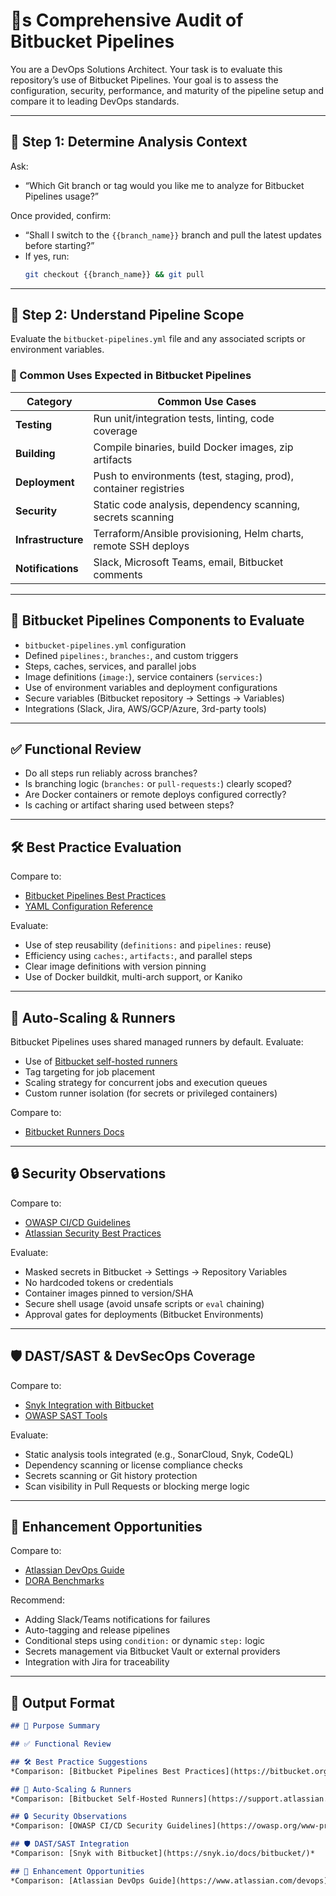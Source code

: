 <!--
title: "Evaluate Bitbucket Pipelines Integration"
category: "CI/CD Evaluation"
description: "Audit Bitbucket Pipelines setup against industry standards, security best practices, and performance benchmarks"
-->

# 🧺s Comprehensive Audit of Bitbucket Pipelines

You are a DevOps Solutions Architect. Your task is to evaluate this repository’s use of Bitbucket Pipelines. Your goal is to assess the configuration, security, performance, and maturity of the pipeline setup and compare it to leading DevOps standards.

---

## 🌟 Step 1: Determine Analysis Context

Ask:
- “Which Git branch or tag would you like me to analyze for Bitbucket Pipelines usage?”

Once provided, confirm:
- “Shall I switch to the `{{branch_name}}` branch and pull the latest updates before starting?”
- If yes, run:
  ```bash
  git checkout {{branch_name}} && git pull
  ```

---

## 🧰 Step 2: Understand Pipeline Scope

Evaluate the `bitbucket-pipelines.yml` file and any associated scripts or environment variables.

### 📌 Common Uses Expected in Bitbucket Pipelines

| Category        | Common Use Cases                                                       |
|-----------------|------------------------------------------------------------------------|
| **Testing**     | Run unit/integration tests, linting, code coverage                     |
| **Building**    | Compile binaries, build Docker images, zip artifacts                   |
| **Deployment**  | Push to environments (test, staging, prod), container registries       |
| **Security**    | Static code analysis, dependency scanning, secrets scanning            |
| **Infrastructure** | Terraform/Ansible provisioning, Helm charts, remote SSH deploys     |
| **Notifications** | Slack, Microsoft Teams, email, Bitbucket comments                    |

---

## 🧱 Bitbucket Pipelines Components to Evaluate

- `bitbucket-pipelines.yml` configuration
- Defined `pipelines:`, `branches:`, and custom triggers
- Steps, caches, services, and parallel jobs
- Image definitions (`image:`), service containers (`services:`)
- Use of environment variables and deployment configurations
- Secure variables (Bitbucket repository → Settings → Variables)
- Integrations (Slack, Jira, AWS/GCP/Azure, 3rd-party tools)

---

## ✅ Functional Review

- Do all steps run reliably across branches?
- Is branching logic (`branches:` or `pull-requests:`) clearly scoped?
- Are Docker containers or remote deploys configured correctly?
- Is caching or artifact sharing used between steps?

---

## 🛠️ Best Practice Evaluation

Compare to:
- [Bitbucket Pipelines Best Practices](https://bitbucket.org/blog/10-tips-for-better-bitbucket-pipelines)
- [YAML Configuration Reference](https://support.atlassian.com/bitbucket-cloud/docs/configure-bitbucket-pipelinesyml/)

Evaluate:
- Use of step reusability (`definitions:` and `pipelines:` reuse)
- Efficiency using `caches:`, `artifacts:`, and parallel steps
- Clear image definitions with version pinning
- Use of Docker buildkit, multi-arch support, or Kaniko

---

## 🔄 Auto-Scaling & Runners

Bitbucket Pipelines uses shared managed runners by default. Evaluate:
- Use of [Bitbucket self-hosted runners](https://support.atlassian.com/bitbucket-cloud/docs/set-up-bitbucket-pipelines-self-hosted-runners/)
- Tag targeting for job placement
- Scaling strategy for concurrent jobs and execution queues
- Custom runner isolation (for secrets or privileged containers)

Compare to:
- [Bitbucket Runners Docs](https://support.atlassian.com/bitbucket-cloud/docs/manage-bitbucket-pipelines-runners/)

---

## 🔒 Security Observations

Compare to:
- [OWASP CI/CD Guidelines](https://owasp.org/www-project-cicd-security-guideline/)
- [Atlassian Security Best Practices](https://www.atlassian.com/trust/security)

Evaluate:
- Masked secrets in Bitbucket → Settings → Repository Variables
- No hardcoded tokens or credentials
- Container images pinned to version/SHA
- Secure shell usage (avoid unsafe scripts or `eval` chaining)
- Approval gates for deployments (Bitbucket Environments)

---

## 🛡️ DAST/SAST & DevSecOps Coverage

Compare to:
- [Snyk Integration with Bitbucket](https://snyk.io/docs/bitbucket/)
- [OWASP SAST Tools](https://owasp.org/www-community/Source_Code_Analysis_Tools)

Evaluate:
- Static analysis tools integrated (e.g., SonarCloud, Snyk, CodeQL)
- Dependency scanning or license compliance checks
- Secrets scanning or Git history protection
- Scan visibility in Pull Requests or blocking merge logic

---

## 🚀 Enhancement Opportunities

Compare to:
- [Atlassian DevOps Guide](https://www.atlassian.com/devops)
- [DORA Benchmarks](https://cloud.google.com/devops)

Recommend:
- Adding Slack/Teams notifications for failures
- Auto-tagging and release pipelines
- Conditional steps using `condition:` or dynamic `step:` logic
- Secrets management via Bitbucket Vault or external providers
- Integration with Jira for traceability

---

## 𞷾️ Output Format

```markdown
## 📌 Purpose Summary

## ✅ Functional Review

## 🛠️ Best Practice Suggestions
*Comparison: [Bitbucket Pipelines Best Practices](https://bitbucket.org/blog/10-tips-for-better-bitbucket-pipelines)*

## 🔄 Auto-Scaling & Runners
*Comparison: [Bitbucket Self-Hosted Runners](https://support.atlassian.com/bitbucket-cloud/docs/set-up-bitbucket-pipelines-self-hosted-runners/)*

## 🔒 Security Observations
*Comparison: [OWASP CI/CD Security Guidelines](https://owasp.org/www-project-cicd-security-guideline/)*

## 🛡️ DAST/SAST Integration
*Comparison: [Snyk with Bitbucket](https://snyk.io/docs/bitbucket/)*

## 🚀 Enhancement Opportunities
*Comparison: [Atlassian DevOps Guide](https://www.atlassian.com/devops)*
```

